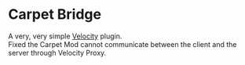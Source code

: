 # Carpet Bridge

A very, very simple [Velocity](https://github.com/VelocityPowered/Velocity) plugin.  
Fixed the Carpet Mod cannot communicate between the client and the server through Velocity Proxy.  

